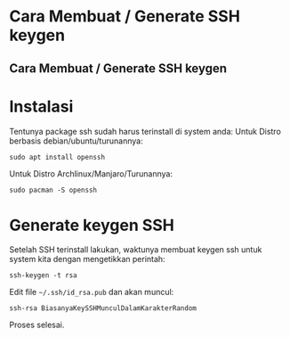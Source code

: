 # Cara Membuat / Generate SSH keygen



## Cara Membuat / Generate SSH keygen

# Instalasi

Tentunya package ssh sudah harus terinstall di system anda:
Untuk Distro berbasis debian/ubuntu/turunannya:
```
sudo apt install openssh
```

Untuk Distro Archlinux/Manjaro/Turunannya:
```
sudo pacman -S openssh
```


# Generate keygen SSH
Setelah SSH terinstall lakukan, waktunya membuat keygen ssh untuk system kita dengan mengetikkan perintah:
```
ssh-keygen -t rsa
```

Edit file `~/.ssh/id_rsa.pub` dan akan muncul:
```
ssh-rsa BiasanyaKeySSHMunculDalamKarakterRandom

```

Proses selesai.

